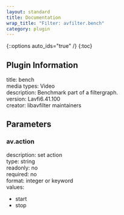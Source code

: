 ```yaml
---
layout: standard
title: Documentation
wrap_title: "Filter: avfilter.bench"
category: plugin
---
```

{::options auto_ids="true" /}
{:toc}

## Plugin Information

title: bench  
media types:
Video  
description: Benchmark part of a filtergraph.  
version: Lavfi6.41.100  
creator: libavfilter maintainers  

## Parameters

### av.action

  
description:
set action  
type: string  
readonly: no  
required: no  
format: integer or keyword  
values:  
* start
* stop

